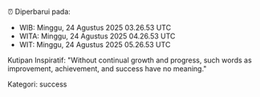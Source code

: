 ⏰ Diperbarui pada:
- WIB: Minggu, 24 Agustus 2025 03.26.53 UTC
- WITA: Minggu, 24 Agustus 2025 04.26.53 UTC
- WIT: Minggu, 24 Agustus 2025 05.26.53 UTC

Kutipan Inspiratif:
"Without continual growth and progress, such words as improvement, achievement, and success have no meaning."


Kategori: success

